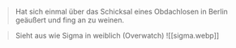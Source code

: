 > Hat sich einmal über das Schicksal eines Obdachlosen in Berlin geäußert und fing an zu weinen.

> Sieht aus wie Sigma in weiblich (Overwatch)
> ![[sigma.webp]]